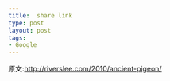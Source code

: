 ```yaml
---
title:  share link
type: post
layout: post
tags: 
- Google
---
```

原文:<a title="http://riverslee.com/2010/ancient-pigeon/" href="http://riverslee.com/2010/ancient-pigeon/" target="_blank">http://riverslee.com/2010/ancient-pigeon/</a>

